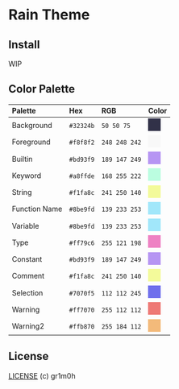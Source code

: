 # Rain Theme

## Install

WIP

## Color Palette

| Palette | Hex | RGB | Color |
|:-|:-|:-|:-|
| Background | `#32324b` | `50 50 75` | <img src="imgs/mainbg.png" alt="drawing" height="25" width="25"/> |
| Foreground | `#f8f8f2` | `248 248 242` | <img src="imgs/mainfg.png" alt="drawing" height="25" width="25"/> |
| Builtin | `#bd93f9` | `189 147 249` | <img src="imgs/builtin.png" alt="drawing" height="25" width="25"/> |
| Keyword | `#a8ffde` | `168 255 222` | <img src="imgs/keyword.png" alt="drawing" height="25" width="25"/> |
| String | `#f1fa8c` | `241 250 140` | <img src="imgs/string.png" alt="drawing" height="25" width="25"/> |
| Function Name | `#8be9fd` | `139 233 253` | <img src="imgs/functionname.png" alt="drawing" height="25" width="25"/> |
| Variable | `#8be9fd` | `139 233 253` | <img src="imgs/functionname.png" alt="drawing" height="25" width="25"/> |
| Type | `#ff79c6` | `255 121 198` | <img src="imgs/type.png" alt="drawing" height="25" width="25"/> |
| Constant | `#bd93f9` | `189 147 249` | <img src="imgs/builtin.png" alt="drawing" height="25" width="25"/> |
| Comment | `#f1fa8c` | `241 250 140` | <img src="imgs/string.png" alt="drawing" height="25" width="25"/> |
| Selection | `#7070f5` | `112 112 245` | <img src="imgs/selection.png" alt="drawing" height="25" width="25"/> |
| Warning | `#ff7070` | `255 112 112` | <img src="imgs/warning.png" alt="drawing" height="25" width="25"/> |
| Warning2 | `#ffb870` | `255 184 112` | <img src="imgs/warning2.png" alt="drawing" height="25" width="25"/> |

## License

[LICENSE](LICENSE) (c) gr1m0h
